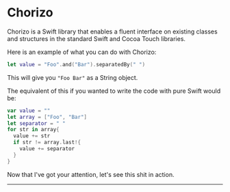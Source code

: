 Chorizo
=======

Chorizo is a Swift library that enables a fluent interface on existing classes and structures in the standard Swift and Cocoa Touch libraries.

Here is an example of what you can do with Chorizo:

```swift
let value = "Foo".and("Bar").separatedBy(" ")
```

This will give you `"Foo Bar"` as a String object.

The equivalent of this if you wanted to write the code with pure Swift would be:

```swift
var value = ""
let array = ["Foo", "Bar"]
let separator = " "
for str in array{
  value += str
  if str != array.last!{
    value += separator
  }
}
```
Now that I've got your attention, let's see this shit in action.

---
